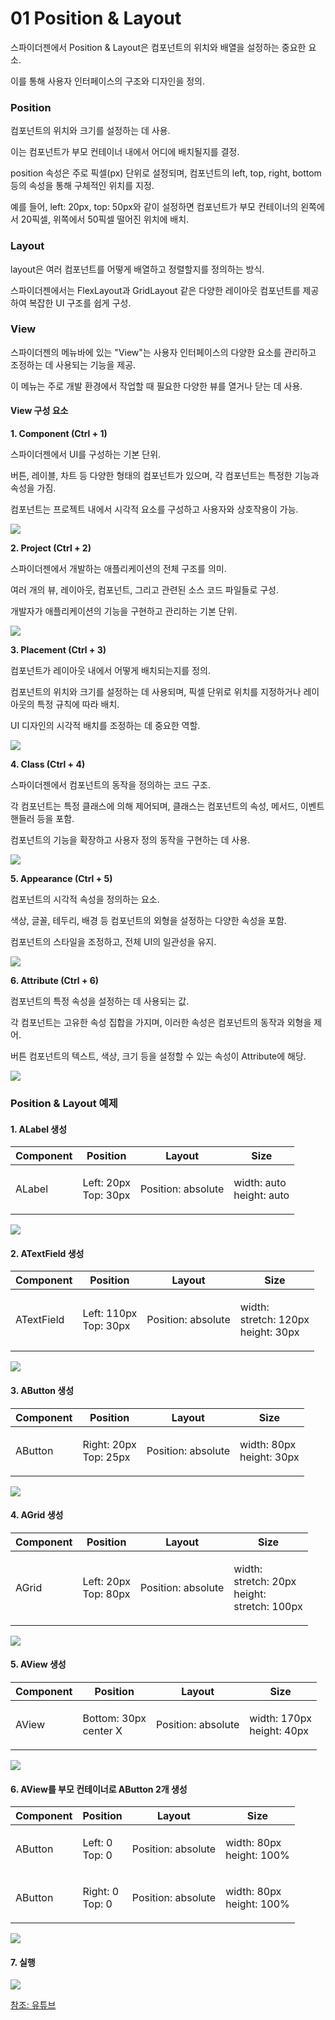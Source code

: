 # 01  Position & Layout

스파이더젠에서 Position & Layout은 컴포넌트의 위치와 배열을 설정하는 중요한 요소.

이를 통해 사용자 인터페이스의 구조와 디자인을 정의.

### Position

컴포넌트의 위치와 크기를 설정하는 데 사용.

이는 컴포넌트가 부모 컨테이너 내에서 어디에 배치될지를 결정.

position 속성은 주로 픽셀(px) 단위로 설정되며, 컴포넌트의 left, top, right, bottom 등의 속성을 통해 구체적인 위치를 지정.

예를 들어, left: 20px, top: 50px와 같이 설정하면 컴포넌트가 부모 컨테이너의 왼쪽에서 20픽셀, 위쪽에서 50픽셀 떨어진 위치에 배치.

### Layout

layout은 여러 컴포넌트를 어떻게 배열하고 정렬할지를 정의하는 방식.

스파이더젠에서는 FlexLayout과 GridLayout 같은 다양한 레이아웃 컴포넌트를 제공하여 복잡한 UI 구조를 쉽게 구성.

### View

스파이더젠의 메뉴바에 있는 "View"는 사용자 인터페이스의 다양한 요소를 관리하고 조정하는 데 사용되는 기능을 제공.

이 메뉴는 주로 개발 환경에서 작업할 때 필요한 다양한 뷰를 열거나 닫는 데 사용.

#### View 구성 요소

**1. Component (Ctrl + 1)**

스파이더젠에서 UI를 구성하는 기본 단위.

버튼, 레이블, 차트 등 다양한 형태의 컴포넌트가 있으며, 각 컴포넌트는 특정한 기능과 속성을 가짐.

컴포넌트는 프로젝트 내에서 시각적 요소를 구성하고 사용자와 상호작용이 가능.

![](https://wikidocs.net/images/page/276188/%EC%8A%A4%ED%81%AC%EB%A6%B0%EC%83%B7_2025-02-14_110453.png)

**2. Project (Ctrl + 2)**

스파이더젠에서 개발하는 애플리케이션의 전체 구조를 의미.

여러 개의 뷰, 레이아웃, 컴포넌트, 그리고 관련된 소스 코드 파일들로 구성.

개발자가 애플리케이션의 기능을 구현하고 관리하는 기본 단위.

![](https://wikidocs.net/images/page/276188/%EC%8A%A4%ED%81%AC%EB%A6%B0%EC%83%B7_2025-02-14_110821.png)

**3. Placement (Ctrl + 3)**

컴포넌트가 레이아웃 내에서 어떻게 배치되는지를 정의.

컴포넌트의 위치와 크기를 설정하는 데 사용되며, 픽셀 단위로 위치를 지정하거나 레이아웃의 특정 규칙에 따라 배치.

UI 디자인의 시각적 배치를 조정하는 데 중요한 역할.

![](https://wikidocs.net/images/page/276188/%EC%8A%A4%ED%81%AC%EB%A6%B0%EC%83%B7_2025-02-14_110714.png)

**4. Class (Ctrl + 4)**

스파이더젠에서 컴포넌트의 동작을 정의하는 코드 구조.

각 컴포넌트는 특정 클래스에 의해 제어되며, 클래스는 컴포넌트의 속성, 메서드, 이벤트 핸들러 등을 포함.

컴포넌트의 기능을 확장하고 사용자 정의 동작을 구현하는 데 사용.

![](https://wikidocs.net/images/page/276188/%EC%8A%A4%ED%81%AC%EB%A6%B0%EC%83%B7_2025-02-14_110909.png)

**5. Appearance (Ctrl + 5)**

컴포넌트의 시각적 속성을 정의하는 요소.

색상, 글꼴, 테두리, 배경 등 컴포넌트의 외형을 설정하는 다양한 속성을 포함.

컴포넌트의 스타일을 조정하고, 전체 UI의 일관성을 유지.

![](https://wikidocs.net/images/page/276188/%EC%8A%A4%ED%81%AC%EB%A6%B0%EC%83%B7_2025-02-14_110942.png)

**6. Attribute (Ctrl + 6)**

컴포넌트의 특정 속성을 설정하는 데 사용되는 값.

각 컴포넌트는 고유한 속성 집합을 가지며, 이러한 속성은 컴포넌트의 동작과 외형을 제어.

버튼 컴포넌트의 텍스트, 색상, 크기 등을 설정할 수 있는 속성이 Attribute에 해당.

![](https://wikidocs.net/images/page/276188/%EC%8A%A4%ED%81%AC%EB%A6%B0%EC%83%B7_2025-02-14_111039.png)

### Position & Layout 예제

#### 1. ALabel 생성

| Component | Position                       | Layout             | Size                               |
| --------- | ------------------------------ | ------------------ | ---------------------------------- |
| ALabel    | <p>Left: 20px<br>Top: 30px</p> | Position: absolute | <p>width: auto<br>height: auto</p> |

![](https://wikidocs.net/images/page/276188/%EC%8A%A4%ED%81%AC%EB%A6%B0%EC%83%B7_2025-02-14_102917.png)

#### 2. ATextField 생성

| Component  | Position                        | Layout             | Size                                            |
| ---------- | ------------------------------- | ------------------ | ----------------------------------------------- |
| ATextField | <p>Left: 110px<br>Top: 30px</p> | Position: absolute | <p>width:<br>stretch: 120px<br>height: 30px</p> |

![](https://wikidocs.net/images/page/276188/%EC%8A%A4%ED%81%AC%EB%A6%B0%EC%83%B7_2025-02-14_102957.png)

#### 3. AButton 생성

| Component | Position                        | Layout             | Size                               |
| --------- | ------------------------------- | ------------------ | ---------------------------------- |
| AButton   | <p>Right: 20px<br>Top: 25px</p> | Position: absolute | <p>width: 80px<br>height: 30px</p> |

![](https://wikidocs.net/images/page/276188/%EC%8A%A4%ED%81%AC%EB%A6%B0%EC%83%B7_2025-02-14_103036.png)

#### 4. AGrid 생성

| Component | Position                       | Layout             | Size                                                        |
| --------- | ------------------------------ | ------------------ | ----------------------------------------------------------- |
| AGrid     | <p>Left: 20px<br>Top: 80px</p> | Position: absolute | <p>width:<br>stretch: 20px<br>height:<br>stretch: 100px</p> |

![](https://wikidocs.net/images/page/276188/%EC%8A%A4%ED%81%AC%EB%A6%B0%EC%83%B7_2025-02-14_103057.png)

#### 5. AView 생성

| Component | Position                        | Layout             | Size                                |
| --------- | ------------------------------- | ------------------ | ----------------------------------- |
| AView     | <p>Bottom: 30px<br>center X</p> | Position: absolute | <p>width: 170px<br>height: 40px</p> |

![](https://wikidocs.net/images/page/276188/%EC%8A%A4%ED%81%AC%EB%A6%B0%EC%83%B7_2025-02-14_103212.png)

#### 6. AView를 부모 컨테이너로 AButton 2개 생성

| Component | Position                  | Layout             | Size                               |
| --------- | ------------------------- | ------------------ | ---------------------------------- |
| AButton   | <p>Left: 0<br>Top: 0</p>  | Position: absolute | <p>width: 80px<br>height: 100%</p> |
| AButton   | <p>Right: 0<br>Top: 0</p> | Position: absolute | <p>width: 80px<br>height: 100%</p> |

![](https://wikidocs.net/images/page/276188/%EC%8A%A4%ED%81%AC%EB%A6%B0%EC%83%B7_2025-02-14_103303.png)

#### 7. 실행

![](https://wikidocs.net/images/page/276188/%EC%8A%A4%ED%81%AC%EB%A6%B0%EC%83%B7_2025-02-14_103349.png)

[참조: 유튜브](https://www.youtube.com/watch?v=5imOh3KAvW0)
